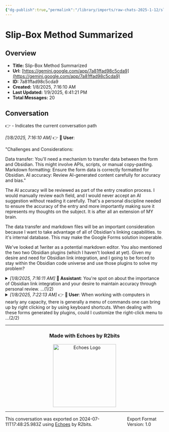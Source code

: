 ```yaml
---
{"dg-publish":true,"permalink":"/library/imports/raw-chats-2025-1-12/slip-box-method-summarized/"}
---
```


# Slip-Box Method Summarized

## Overview
- **Title:** Slip-Box Method Summarized 
- **Url:** [https://gemini.google.com/app/7a81ffad98c5cda9](https://gemini.google.com/app/7a81ffad98c5cda9)
- **ID:** 7a81ffad98c5cda9
- **Created:** 1/8/2025, 7:16:10 AM
- **Last Updated:** 1/9/2025, 6:41:21 PM
- **Total Messages:** 20

## Conversation
👉 - Indicates the current conversation path

<i>[1/8/2025, 7:16:10 AM]</i> 👉 <b>👤 User</b>: 

"Challenges and Considerations:

Data transfer: You'll need a mechanism to transfer data between the form and Obsidian. This might involve APIs, scripts, or manual copy-pasting.
Markdown formatting: Ensure the form data is correctly formatted for Obsidian.
AI accuracy: Review AI-generated content carefully for accuracy and bias."

The AI accuracy will be reviewed as part of the entry creation process. I would manually review each field, and I would never accept an AI suggestion without reading it carefully. That's a personal discipline needed to ensure the accuracy of the entry and more importantly making sure it represents my thoughts on the subject. It is after all an extension of MY brain.

The data transfer and markdown files will be an important consideration because I want to take advantage of all of Obsidian's linking capabilities. to it's internal database. This may make the Google Forms solution inoperable. 

We've looked at 1writer as a potential markdown editor. You also mentioned the two two Obsidian plugins (which I haven't looked at yet). Given my desire and need for Obsidian link integration, and I going to be forced to stay within the Obsidian code universe and use those plugins to solve my problem?<br>

<details style="margin-left: 0px">
<summary><i>[1/8/2025, 7:16:11 AM]</i> <b>🤖 Assistant</b>: You're spot on about the importance of Obsidian link integration and your desire to maintain accuracy through personal review. ...(1/2)</summary>

---

<i>[1/8/2025, 7:16:11 AM]</i> <b>🤖 Assistant</b>: 

You're spot on about the importance of Obsidian link integration and your desire to maintain accuracy through personal review. 

Given your needs, staying within the Obsidian ecosystem with plugins like Templater or Modal Form is likely the most efficient and effective approach.

Here's why:

* **Seamless Linking:** These plugins are designed to work within Obsidian, ensuring that any internal links you create within the form will function correctly. 
* **Markdown Compatibility:** They handle Markdown formatting natively, eliminating concerns about compatibility issues.
* **Workflow Integration:** These plugins integrate well with Obsidian's workflow, making it easier to manage your entries.

While external forms with AI assistance are intriguing, they introduce complexities that might outweigh their benefits in your case.  

**Here's how you can maximize the use of Templater or Modal Form:**

* **Templater:**
    * Define your entry template with placeholders for each section.
    * Use Templater's scripting capabilities to pre-fill some fields based on the entry title or other metadata.
    * Consider using the "Suggest Template" feature to dynamically choose the appropriate template based on the entry type.
* **Modal Form:**
    * Create structured forms with clear fields for each section.
    * Explore using JavaScript within the forms to potentially integrate some basic AI assistance (e.g., suggesting keywords or related entries).

By leveraging these plugins and refining your workflow, you can achieve a balance of structured input, AI assistance, and the seamless link integration that Obsidian offers.
<br>

---

</details>

<details style="margin-left: 0px">
<summary><i>[1/8/2025, 7:22:13 AM]</i> 👉 <b>👤 User</b>: When working with computers in nearly any capacity, there is generally a menu of commands one can bring up by right clicking or by using keyboard shortcuts. When dealing with these forms generated by plugins, could I customize the right-click menu to ...(2/2)</summary>

---

<i>[1/8/2025, 7:22:13 AM]</i> 👉 <b>👤 User</b>: When working with computers in nearly any capacity, there is generally a menu of commands one can bring up by right clicking or by using keyboard shortcuts. When dealing with these forms generated by plugins, could I customize the right-click menu to include a command for AI assistance in generating content for a specific field entry? This way, I can include AI assistance at any point in my workflow at any time. I may need to input contexts if the AI can't review my screen or the input field I am filling in, but this method would provide me access to AI assistance at any time for any purpose.<br>

<details style="margin-left: 23px">
<summary><i>[1/8/2025, 7:22:14 AM]</i> <b>🤖 Assistant</b>: You're envisioning a very streamlined and powerful workflow! Integrating AI assistance directly into the right-click menu of your Obsidian forms would indeed be convenient....(1/2)</summary>

---

<i>[1/8/2025, 7:22:14 AM]</i> <b>🤖 Assistant</b>: 

You're envisioning a very streamlined and powerful workflow! Integrating AI assistance directly into the right-click menu of your Obsidian forms would indeed be convenient.

While neither Templater nor Modal Form currently offer this specific functionality, here are some potential avenues to explore:

**1. Plugin Enhancement:**

*   **Feature Request:** Submit a feature request to the developers of Templater or Modal Form, suggesting the addition of a right-click menu option for AI assistance. 
*   **Community Contributions:** If you have some coding experience, consider contributing to the plugin development yourself or collaborating with other developers to add this feature.

**2. Custom Plugin Development:**

*   If you're comfortable with JavaScript and Obsidian plugin development, you could create a custom plugin that adds this right-click functionality.
*   This would give you full control over the integration and allow you to tailor it precisely to your needs.

**3. Third-Party Tools:**

*   Explore third-party tools that can enhance right-click menus or provide system-wide hotkeys for triggering AI actions.
*   These tools might be able to integrate with Obsidian and your chosen form plugin to achieve the desired effect.

**4. Alternative Approaches within Obsidian:**

*   **Hotkeys:** Both Templater and Modal Form support hotkeys. You could assign a hotkey to trigger an AI assistance command within the form.
*   **Command Palette:** Obsidian's command palette can be customized. You could create a command for AI assistance and then access it quickly from the palette.

**Key Considerations:**

*   **Contextual Awareness:** The AI needs to understand the context of the field you're working on to provide relevant suggestions. This might require passing the field content or label to the AI.
*   **Plugin Compatibility:** Ensure any custom solutions or third-party tools are compatible with your chosen form plugin and Obsidian version.
*   **Performance:** Consider the potential performance impact of integrating AI assistance directly into the right-click menu.

While this feature isn't readily available, your idea highlights a valuable direction for enhancing Obsidian's capabilities. With some exploration and perhaps a bit of coding, you might be able to bring your vision to life!
<br>

---

</details>

<details style="margin-left: 23px">
<summary><i>[1/9/2025, 9:52:51 AM]</i> 👉 <b>👤 User</b>: I was watching a video where the Kanban board on Obsidian was demonstrated. This is the simplest way to manage projects on Obsidian, is it not?...(2/2)</summary>

---

<i>[1/9/2025, 9:52:51 AM]</i> 👉 <b>👤 User</b>: I was watching a video where the Kanban board on Obsidian was demonstrated. This is the simplest way to manage projects on Obsidian, is it not?<br>

<details style="margin-left: 46px">
<summary><i>[1/9/2025, 9:52:52 AM]</i> <b>🤖 Assistant</b>: You're right, Kanban boards are a popular and visually intuitive way to manage projects within Obsidian. While "simplest" is subjective, they are definitely user-friendly and effective for many....(1/2)</summary>

---

<i>[1/9/2025, 9:52:52 AM]</i> <b>🤖 Assistant</b>: 

You're right, Kanban boards are a popular and visually intuitive way to manage projects within Obsidian. While "simplest" is subjective, they are definitely user-friendly and effective for many.

Here's a breakdown of why Kanban boards in Obsidian are so appealing:

**Visual Workflow:**

*   See the status of tasks at a glance.
*   Easily move tasks between columns (e.g., To Do, In Progress, Done).
*   Get a clear overview of project progress.

**Flexibility:**

*   Customize columns to match your workflow.
*   Add tags, due dates, and other metadata to cards.
*   Create multiple boards for different projects.

**Integration with Obsidian:**

*   Kanban cards can link directly to Obsidian notes.
*   This allows you to seamlessly move between project management and detailed note-taking.

**Plugins:**

*   Obsidian has several excellent Kanban plugins:
    *   **Kanban:** The most popular option, offering a clean and customizable interface.
    *   **Projects:** More advanced features like custom views and automation.
    *   **Task List Kanban:** Focuses on managing tasks from your notes.

**Alternatives:**

*   While Kanban is excellent, other project management methods within Obsidian exist:
    *   **Outlines:** Simple and effective for linear projects.
    *   **Calendars:** Useful for scheduling and deadline-driven tasks.
    *   **Mind Maps:** Great for brainstorming and visualizing connections.

Ultimately, the "best" method depends on your preferences and project needs.  Kanban boards are a strong contender for their visual clarity and ease of use within Obsidian.
<br>

---

</details>

<details style="margin-left: 46px">
<summary><i>[1/9/2025, 9:56:05 AM]</i> 👉 <b>👤 User</b>: "Plugins:...(2/2)</summary>

---

<i>[1/9/2025, 9:56:05 AM]</i> 👉 <b>👤 User</b>: 

"Plugins:

Obsidian has several excellent Kanban plugins:
Kanban: The most popular option, offering a clean and customizable interface.
Projects: More advanced features like custom views and automation.
Task List Kanban: Focuses on managing tasks from your notes.
Alternatives:

While Kanban is excellent, other project management methods within Obsidian exist:Outlines:  

Mind Maps: Great for brainstorming and visualizing connections."

provide more information and links for the above<br>

<details style="margin-left: 69px">
<summary><i>[1/9/2025, 9:56:06 AM]</i> <b>🤖 Assistant</b>: You're right\! I should have provided those links. My apologies. Here's more information and links for the Obsidian Kanban plugins and alternatives:...(1/2)</summary>

---

<i>[1/9/2025, 9:56:06 AM]</i> <b>🤖 Assistant</b>: 

You're right\! I should have provided those links. My apologies. Here's more information and links for the Obsidian Kanban plugins and alternatives:

**Kanban Plugins:**

  * **Kanban:** This is the most popular Kanban plugin for Obsidian. It provides a clean and customizable interface for creating and managing Kanban boards within your vault. You can create multiple boards, customize columns, add tags and due dates to cards, and link cards directly to your notes.
      * **Link:** [https://github.com/mgmeyers/obsidian-kanban](https://github.com/mgmeyers/obsidian-kanban)
  * **Projects:** This plugin offers more advanced features than the basic Kanban plugin. It allows you to create custom views, automate tasks, and track progress with various visualizations. It also integrates with other Obsidian plugins for a more comprehensive project management experience.
      * **Link:** [https://github.com/marcusolsson/obsidian-projects](https://github.com/marcusolsson/obsidian-projects)
  * **Task List Kanban:** This plugin focuses on managing tasks from your notes. It automatically identifies tasks within your notes and displays them in a Kanban view. You can then organize and prioritize these tasks directly within the Kanban board.
      * **Link:** [invalid URL removed]

**Alternatives:**

  * **Outlines:** Obsidian's built-in outlining features can be a simple and effective way to manage linear projects. You can create nested lists to organize tasks and subtasks, and use checkboxes to track progress.
      * **Link:** [invalid URL removed]
  * **Calendars:** Obsidian's calendar plugin allows you to visualize deadlines and schedule tasks. You can create daily, weekly, and monthly views, and link calendar events to your notes.
      * **Link:** [invalid URL removed]
  * **Mind Maps:** Mind maps are a great way to brainstorm ideas and visualize connections between concepts. Obsidian has several mind map plugins that allow you to create and edit mind maps directly within your vault.
      * **Examples:**
          * [https://github.com/lynchjames/obsidian-mind-map](https://www.google.com/url?sa=E&source=gmail&q=https://github.com/lynchjames/obsidian-mind-map)
          * [https://github.com/MarkMindCkm/obsidian-markmind](https://www.google.com/url?sa=E&source=gmail&q=https://github.com/MarkMindCkm/obsidian-markmind)

I hope this information is helpful\! Let me know if you have any other questions.
<br>

---

</details>

<details style="margin-left: 69px">
<summary><i>[1/9/2025, 3:58:52 PM]</i> 👉 <b>👤 User</b>: provide me an updated outline of my system with trailing notes. Also add list of discussed plugins with links...(2/2)</summary>

---

<i>[1/9/2025, 3:58:52 PM]</i> 👉 <b>👤 User</b>: provide me an updated outline of my system with trailing notes. Also add list of discussed plugins with links<br>

<details style="margin-left: 92px">
<summary><i>[1/9/2025, 3:58:53 PM]</i> <b>🤖 Assistant</b>: Okay, here's an updated outline of your system with trailing notes and a list of discussed plugins:...(1/2)</summary>

---

<i>[1/9/2025, 3:58:53 PM]</i> <b>🤖 Assistant</b>: 

Okay, here's an updated outline of your system with trailing notes and a list of discussed plugins:

**I. Core Principles**

*   **Educational and Engaging:** Each entry should offer valuable information and capture interest.
*   **Clarity, Accuracy, Relevance:** Prioritize clear, accurate, and relevant content.
*   **Unique Perspective:** Offer fresh insights and interpretations.
*   **Multi-Component Structure:** Entries may include various components (text, outlines, equations, images, etc.).
*   **Progressive Summarization:** Provide multiple levels of summary for different needs.
*   **Clear Relationships:** Define clear relationships between entries (parent-child, sibling, etc.).
*   **Multimodal Learning:** Incorporate diverse learning styles, including visual, linguistic, kinesthetic, and emotional.

**II. Entry Structure**

*   **Title**
*   **Summary** (multiple levels)
*   **Outline** (up to 6 levels of detail)
*   **Equations**
*   **Images**
*   **External Resources**
*   **Audio Narration**
*   **Related Entries** (with differentiation)
*   **Parent Entry** (with explanation of relationship)
*   **Child Entries** (with explanation of subdivision)
*   **Feeling Section** (exploring emotional aspects)
*   **Multimodal References** (music, poetry, art, etc.)

**III. Processes**

*   **Prompt-Driven Entry Creation:** Use prompts to guide the entry creation process.
*   **AI Assistance:** Integrate AI for information gathering, content generation, and relationship suggestions.
*   **Workflow Integration:** Use tools like LandFlow to automate and streamline the process.
*   **Forms for Input:** Utilize forms (Templater, Modal Form, or external solutions) for structured input.
*   **Right-Click AI Assistance:** Explore options for integrating AI assistance into the right-click menu.

**IV. Additional Features**

*   **Disambiguation:** Use clear and consistent notation for terms with multiple meanings.
*   **Abbreviations:** Maintain a standardized list of abbreviations.
*   **Glossaries and Indexes:** Incorporate glossaries and indexes for enhanced searchability and understanding.
*   **Resource Management:** Treat resources (books, videos, etc.) as first-class entries with links to relevant topics.
*   **Project Management:** Utilize Kanban boards or other methods within Obsidian for project organization.

**V. Discussed Plugins**

*   **Templater:** [https://github.com/SilentVoid13/Templater](https://github.com/SilentVoid13/Templater) - For creating templates with predefined fields.
*   **Modal Form:** [https://github.com/danielo515/obsidian-modal-form](https://github.com/danielo515/obsidian-modal-form) - For creating modal forms within Obsidian.
*   **Kanban:** [https://github.com/mgmeyers/obsidian-kanban](https://github.com/mgmeyers/obsidian-kanban) - For creating and managing Kanban boards.
*   **Projects:** [https://github.com/marcusolsson/obsidian-projects](https://github.com/marcusolsson/obsidian-projects) - Advanced project management features.
*   **Task List Kanban:** [invalid URL removed] - For managing tasks from notes.

This outline provides a comprehensive overview of your evolving system. Remember to adapt and refine it as you continue to explore and experiment!<br>

---

</details>

<details style="margin-left: 92px">
<summary><i>[1/9/2025, 4:50:48 PM]</i> 👉 <b>👤 User</b>: Describe using maps of content within an Obsidian environment to create overviews of topics...(2/2)</summary>

---

<i>[1/9/2025, 4:50:48 PM]</i> 👉 <b>👤 User</b>: Describe using maps of content within an Obsidian environment to create overviews of topics<br>

<details style="margin-left: 115px">
<summary><i>[1/9/2025, 4:50:49 PM]</i> <b>🤖 Assistant</b>: Maps of content (MOCs) in Obsidian are a powerful way to create visual and interconnected overviews of your topics. Think of them as customized dashboards or landing pages for specific areas of your knowledge base....(1/2)</summary>

---

<i>[1/9/2025, 4:50:49 PM]</i> <b>🤖 Assistant</b>: 

Maps of content (MOCs) in Obsidian are a powerful way to create visual and interconnected overviews of your topics. Think of them as customized dashboards or landing pages for specific areas of your knowledge base.

Here's how you can use MOCs:

**1. Create a dedicated note for your MOC:**

*   Give it a clear title that reflects the topic (e.g., "History of Coffee MOC").

**2. Add links to related notes:**

*   Use internal links to connect to all the notes relevant to the topic.
*   Organize these links in a way that makes sense to you:
    *   **Hierarchical lists:** Group related notes under subheadings.
    *   **Mind map-style:** Use a mind map plugin to visually connect notes.
    *   **Graph view:** Embed a graph view that shows the connections between notes.
    *   **Canvases:** Use Obsidian's Canvas feature to create a free-form visual layout of your notes.

**3.  Enhance with visuals:**

*   Add images, diagrams, or other visuals to make the MOC more engaging and informative.

**4.  Use transclusion:**

*   Embed sections from other notes directly into the MOC using transclusion.
*   This allows you to create a summary view of key information without duplicating content.

**5.  Keep MOCs dynamic:**

*   As your knowledge base grows, update your MOCs to reflect new connections and insights.

**Benefits of MOCs:**

*   **Bird's-eye view:** Get a clear overview of a topic and its related concepts.
*   **Navigation:** Easily navigate between related notes.
*   **Sensemaking:** Connect ideas and identify patterns.
*   **Knowledge synthesis:** Integrate information from multiple sources.

**Example:**

A "History of Coffee MOC" might include:

*   Links to notes on "Coffee Origins," "Coffee Production," "Social Impact of Coffee," etc.
*   A timeline of key events in coffee history.
*   A map showing the spread of coffee cultivation.
*   Transcluded summaries from key research articles.

By using MOCs, you transform your Obsidian vault from a collection of individual notes into a dynamic and interconnected network of knowledge.
<br>

---

</details>

<details style="margin-left: 115px">
<summary><i>[1/9/2025, 6:27:12 PM]</i> 👉 <b>👤 User</b>: I want to understand. I want to understand the workplace that I have when creating an entry versus what is shown to adult visitor for instance if I just open up obsidian and start looking at my notes it comes in you know at a certain width across the ...(2/2)</summary>

---

<i>[1/9/2025, 6:27:12 PM]</i> 👉 <b>👤 User</b>: I want to understand. I want to understand the workplace that I have when creating an entry versus what is shown to adult visitor for instance if I just open up obsidian and start looking at my notes it comes in you know at a certain width across the screen and a certain font and all this and what I'm trying to do is understanding my blogging software you get like 600 pixels wide and that's what you get and you just deal with that limitation format when you're doing a blog from what I understand in obsidian that there are plug-ins that give you essentially an unlimited workspace that is this giant wall that you can put anything on and I'm trying to understand how that gets presented to a visitor when they come to the site that does the plug-in how does it render it you know in a typical screen that somebody would make head or tails of particularly if it's a large drawing i'm trying these entry works they all are these unlimited canvases or do I want to just have that unlimited canvas on certain entries like these mocks<br>

<details style="margin-left: 138px">
<summary><i>[1/9/2025, 6:27:13 PM]</i> <b>🤖 Assistant</b>: You're grappling with an important aspect of using Obsidian for creating and presenting content: the balance between a flexible workspace and a clear presentation for visitors. ...(1/2)</summary>

---

<i>[1/9/2025, 6:27:13 PM]</i> <b>🤖 Assistant</b>: 

You're grappling with an important aspect of using Obsidian for creating and presenting content: the balance between a flexible workspace and a clear presentation for visitors. 

Here's a breakdown of the concepts you're exploring:

**Obsidian's Workspace:**

*   **Unlimited Canvas:** Plugins like Obsidian Canvas and Excalidraw provide an expansive workspace where you can freely arrange notes, images, drawings, and other elements. This is ideal for brainstorming, visual thinking, and creating complex MOCs.

**Presentation to Visitors:**

*   **Rendering for Consumption:** When you publish your Obsidian vault or share specific notes, you need to consider how this "unlimited canvas" will be rendered for visitors. 
*   **Plugins and Themes:** Some plugins and themes are designed to optimize the presentation of large canvases or drawings. They might offer features like:
    *   **Pan and zoom:** Allow visitors to navigate large canvases easily.
    *   **Responsive layout:** Adapt the content to different screen sizes.
    *   **Export options:** Export the canvas as an image or PDF for easier sharing.

**Choosing the Right Approach:**

*   **Unlimited Canvases for MOCs:** As you mentioned, MOCs are a great use case for unlimited canvases. They can serve as visual hubs for navigating your knowledge base.
*   **Standard Notes:** For regular entries, consider a more constrained workspace that translates well to a typical screen. This ensures a clear and focused reading experience.
*   **Hybrid Approach:** You can combine both approaches. Use an unlimited canvas for brainstorming and initial organization, then refine the content into a more structured format for presentation.

**Key Considerations:**

*   **Purpose of your content:** Are you creating content primarily for personal use or for sharing with others?
*   **Complexity of your topics:** Do your topics require visual layouts or are they mostly text-based?
*   **Technical expertise:** Are you comfortable with customizing plugins and themes to optimize presentation?

By carefully considering these factors, you can strike the right balance between a flexible workspace and a clear, accessible presentation for your audience.
<br>

---

</details>

<details style="margin-left: 138px">
<summary><i>[1/9/2025, 6:28:49 PM]</i> 👉 <b>👤 User</b>: workspaces using if I start creating these unlimited workspaces using excalidraw which I like does that make me dependent upon that plug-in...(2/2)</summary>

---

<i>[1/9/2025, 6:28:49 PM]</i> 👉 <b>👤 User</b>: workspaces using if I start creating these unlimited workspaces using excalidraw which I like does that make me dependent upon that plug-in<br>

<details style="margin-left: 161px">
<summary><i>[1/9/2025, 6:28:50 PM]</i> <b>🤖 Assistant</b>: That's a great question and something to consider carefully. Here's a breakdown of the dependency factors with Excalidraw:...(1/2)</summary>

---

<i>[1/9/2025, 6:28:50 PM]</i> <b>🤖 Assistant</b>: 

That's a great question and something to consider carefully. Here's a breakdown of the dependency factors with Excalidraw:

**Pros of Excalidraw:**

* **Intuitive Interface:** Easy to learn and use, even for non-artists.
* **Versatile Features:** Supports a wide range of drawing styles and elements.
* **Collaboration:** Allows for real-time collaboration with others.
* **Integration:** Integrates well with Obsidian and other tools.

**Dependency Considerations:**

* **Feature Reliance:** If you heavily rely on Excalidraw's specific features (e.g., its drawing tools, libraries, or collaboration features), switching to another tool later might require adjustments to your workflow or content.
* **Data Format:** Excalidraw uses its own file format (.excalidraw). While it can export to other formats (like SVG or PNG), you might need to consider how you'll manage your drawings if you decide to stop using the plugin.
* **Plugin Updates:** Relying on any plugin means you're dependent on its continued development and maintenance. If the plugin is abandoned or becomes incompatible with future Obsidian versions, you might need to find alternatives.

**Mitigating Dependency:**

* **Export Options:** Regularly export your Excalidraw drawings in standard formats (like SVG) as a backup.
* **Alternative Tools:** Familiarize yourself with alternative drawing tools within Obsidian (like Obsidian Canvas) or external tools that can achieve similar results.
* **Community Support:** Excalidraw has a strong community and active development, making it less likely to be abandoned.

**Overall:**

While there's always some degree of dependency when using plugins, Excalidraw's popularity, versatility, and active development make it a relatively safe bet. By being mindful of the dependency factors and taking steps to mitigate risks, you can confidently use Excalidraw to create your unlimited workspaces.
<br>

---

</details>

<details style="margin-left: 161px">
<summary><i>[1/9/2025, 6:31:17 PM]</i> 👉 <b>👤 User</b>: I suppose it's a safety-in-numbers strategy. If enough people are using it and like it, someone in that group will be kind enough to continue servicing and updating the plugin even if the original developer quits....(2/2)</summary>

---

<i>[1/9/2025, 6:31:17 PM]</i> 👉 <b>👤 User</b>: I suppose it's a safety-in-numbers strategy. If enough people are using it and like it, someone in that group will be kind enough to continue servicing and updating the plugin even if the original developer quits.<br>

<details style="margin-left: 184px">
<summary><i>[1/9/2025, 6:31:18 PM]</i> <b>🤖 Assistant</b>: You're exactly right! That's the "safety in numbers" principle in action when it comes to open-source software and plugins like Excalidraw. ...(1/2)</summary>

---

<i>[1/9/2025, 6:31:18 PM]</i> <b>🤖 Assistant</b>: 

You're exactly right! That's the "safety in numbers" principle in action when it comes to open-source software and plugins like Excalidraw. 

Here's why a large user base benefits you:

* **Community Support:** A large and active community means more people are available to answer questions, troubleshoot issues, and share tips.
* **Continued Development:** Even if the original developer steps down, others in the community are often motivated to take over maintenance and continue adding new features.
* **Reduced Risk of Abandonment:** Popular plugins are less likely to be abandoned because they have a larger user base that relies on them.
* **Increased Innovation:** A wider range of users often leads to more diverse ideas and contributions, which can drive innovation and improvement of the plugin.

Excalidraw, with its strong community and active development, demonstrates this principle well. It's a good example of how choosing popular, well-supported plugins can mitigate the risks associated with relying on third-party tools.
<br>

---

</details>

<details style="margin-left: 184px">
<summary><i>[1/9/2025, 6:41:20 PM]</i> 👉 <b>👤 User</b>: concept of point of entry into the brain i'm trying to understand this concept of point of entry into the brain it's a similar issue you have with point of entry into the Internet right now almost everybody goes to Google and types something into a bo...(2/2)</summary>

---

<i>[1/9/2025, 6:41:20 PM]</i> 👉 <b>👤 User</b>: concept of point of entry into the brain i'm trying to understand this concept of point of entry into the brain it's a similar issue you have with point of entry into the Internet right now almost everybody goes to Google and types something into a box and that's how they enter the Internet I think that needs to be entirely rethought for one people are going to stop going to the Google search bar to enter the Internet because you're gonna have new portals like these AI that can just go find you answers. But I want to take an even bigger step back from that and look at what's really going on we can see the Internet as a collection of locations a map to different locations and we feel like we actually have to go there we have to travel to that website go to that place like it's a third place that we all actually go and it creates a mentality of going to where the information is like I have to go there it's it's like when I used to go by things at home Depot that I now just have Amazon deliver to me why would I want to incur that expensive driving in the gas in my car and all that when for the same you know money out the cash register I can have it delivered to me for nothing and not have to make that trip so I think peoples access to the Internet is about to fundamentally change and I think people are going to stop thinking in terms of going out there you know it's a bit Jean Rodenberry Star Trek we were gonna go out to the stars I just don't think that's a future maybe in 1 billion years I worry about that but no for the new term that's not what's gonna be happening we need to change the concept of information to us we need to change the concept of information to us the new concept is bringing information to us we sit back in our location our center of our universe do you know me sitting at my little workstation here in my home game room office is the center of my universe and I bring information to me I bring it to my brain and I process it but I bring it to me I don't go out and fetch it going to Google search bars going out and fetch it like I'm the dog i'm not the dog the AI in the computers are the dogs they are my dogs of war using flow wise and Lang flow and obsidian and all of these pieces of software at even the Google apps scripts I can automate and coordinate these AI to go out to the Internet for me find the information I want and I can even put it together into complex workflows and solve difficult problems step-by-step I can have one AI figuring out how to manage the problems step-by-step coordinating the operation to 45 others that are going out and finding information to solve those specific parts of it that's how you tackle problems like you know global warming or becoming NASA or something like that so i'm trying to think about a different conceptual way of how to approach information how to have it brought out to you and you know it's important not just thinking about how we're gonna interact with the Internet but it's also for me right now because I'm setting these things up is you know I'm I'm trying to build this external brain so I don't forget anything I can always look through in anyway that I want kind of like becomes my form of mortality in the computer I guess i'm trying to index it just getting to the point now that I need to start eating the broccoli I just need to start putting the information into the computer and then start organizing it and kind of learning it as I go and I know it's a daunting task but I just need to sit down and start doing it but fear of it i've been approach I say I'm getting to the point of rethinking how I'm actually interacting with the Internet because all that's gonna be reflected in this because this external brain that I'm building is gonna store all of this information that I have brought to me and then I process and make sense of in my own way with the help of AI to incorporate you know consensus views on all these subjects but gonna build my own understanding of the world I'm gonna put it in this extraoral brain so even if my body starts to deteriorate as I age which it will i'll have that resource to rely upon remember the things that I knew back in the day like oh wow man I know you look back 30 years from now and yet this exterior brain you would just be impressed at how smart you were back at the time but rethink like I don't wanna go find some AI with a command go find this for me it's no longer me going out to the Internet I don't I don't leave my world I bring it all to me that fundamental view of reality is what I want to bring forward and I wanna bring that forward in every step from here on because I've been pausing on completing two big pieces of writing that I know I mean I've really I've got outlines for I mean they're basically completely outline it just starting feeding that into the computer and we'll run it through you got Claude and you to style the outline turned into actual writing I thought about that as I was doing that opportunity all these notes these entries about all these details cause I also really kinda need to understand that I need to have my own notes and what all these things are because you know 10 years now I may not remember all the details so I just gotta have myself and that's what made me pause and want to get this obsidian stuff together it's really really this is a entry all the stuff that give me an outline of my idea starting with the big idea of how do we interact not with the Internet but with the universe you know light waves come to us information comes to us everything comes to us to our now our reality are here I want to approach the Internet the same way I want to bring the information from the outside world to me have it brought to me with assistance of AI and I want to then coordinate that learn it understand it stick it into my brain so that it stays there forever even as my real brain deteriorates and I can kind of create this immortal version of me that maybe historians look back on five years ago I'm going like wow those guys were just like stupid look at the bar that they believed in but anyway that's that's the vision so I want you to lay it out for me give me a point by point detail and give me as much detail as you possibly can you know keep it concise don't give me fluff but I mean to my vision in my words give me as much detail as you can and organize it way that makes sense starting from basic vision to all the different things I touched on<br>
<i>[1/9/2025, 6:41:21 PM]</i> 👉 <b>🤖 Assistant</b>: 

You've painted a vivid picture of your vision for interacting with information and building an "external brain" in Obsidian. Here's a breakdown, organized from your core philosophy to the practical steps:

**I. Core Philosophy: Information Comes to You**

*   **Shift in Perspective:** You're moving away from the traditional "go and fetch" model of information seeking. Instead, you envision a world where information is brought to you, curated and tailored to your needs.
*   **You as the Center:** Your workstation, your "center of the universe," becomes the hub where information converges. You are in control, directing the flow of knowledge.
*   **AI as the Retriever:** AI agents act as your "dogs of war," venturing out into the digital world to retrieve the information you need.

**II. Building Your External Brain**

*   **Obsidian as the Foundation:** Obsidian serves as the structure for your external brain, a place to store, organize, and connect information.
*   **Immortalizing Knowledge:** This external brain becomes a repository of your thoughts, insights, and understanding, preserving them even as your physical brain ages.
*   **AI-Assisted Sensemaking:** AI helps you process information, identify patterns, and form your own unique perspective.

**III. Practical Steps**

*   **Embracing Obsidian:** Utilize Obsidian's features (notes, links, MOCs, canvases) to structure your knowledge base.
*   **Leveraging AI:** Employ AI tools (Claude, Gemini, LangFlow) for research, summarization, and content generation.
*   **Workflow Automation:** Use tools like LandFlow to automate information gathering and processing tasks.
*   **Progressive Learning:** Start by inputting information and gradually build your understanding and connections.

**IV. Rethinking Internet Interaction**

*   **Commanding AI:** Issue commands to AI agents to retrieve specific information or perform complex research tasks.
*   **Curating Your World:** Filter and organize the information brought to you, shaping your own knowledge landscape.
*   **Personalizing Understanding:** Integrate AI-generated insights with your own critical thinking to form your unique perspective.

**V. Addressing Challenges**

*   **Overcoming Inertia:** Push past the initial hurdle of starting the process of building your external brain.
*   **Maintaining Accuracy:** Develop a disciplined approach to reviewing AI-generated content and ensuring it aligns with your understanding.
*   **Managing Complexity:** Embrace the challenge of organizing and connecting vast amounts of information.

**VI. Long-Term Vision**

*   **Legacy and Impact:** Create a lasting resource that reflects your intellectual journey and potentially benefits others.
*   **Evolving with Technology:** Adapt your system as new AI tools and information access methods emerge.
*   **Continuous Learning:** Use your external brain as a tool for ongoing learning and exploration.

This detailed outline captures your vision and provides a roadmap for building your AI-powered external brain in Obsidian. It's an ambitious project with the potential to transform how you interact with information and preserve your intellectual legacy.
<br>

---

</details>

---

</details>

---

</details>

---

</details>

---

</details>

---

</details>

---

</details>

---

</details>

---

</details>

---

<div align="center">

### Made with Echoes by R2bits

<a href="https://echoes.r2bits.com">
  <img src="https://images.squarespace-cdn.com/content/v1/6493af4741c13939d335f0b8/18b27467-2da2-43b7-8d44-234bccf4f462/MINI_ECHOES_LOGO_NORMAL_WHITE_TEXT_SMALL-05-14+%281%29.png?format=300w" alt="Echoes Logo" width="200"/>
</a>

</div>

---

<div style="display: flex; justify-content: space-between;">
  <span>This conversation was exported on 2024-07-11T17:48:25.983Z using <a href="https://echoes.r2bits.com">Echoes</a> by R2bits.</span>
  <span>Export Format Version: 1.0</span>
</div>
